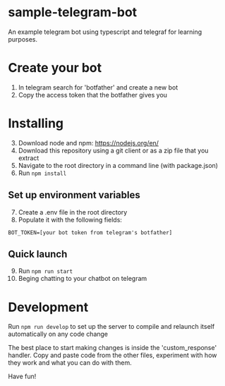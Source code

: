 # sample-telegram-bot
An example telegram bot using typescript and telegraf for learning purposes.

# Create your bot
1) In telegram search for 'botfather' and create a new bot
2) Copy the access token that the botfather gives you

# Installing

3) Download node and npm: https://nodejs.org/en/
4) Download this repository using a git client or as a zip file that you extract
5) Navigate to the root directory in a command line (with package.json)
6) Run `npm install`

## Set up environment variables
7) Create a .env file in the root directory
8) Populate it with the following fields: 
```
BOT_TOKEN=[your bot token from telegram's botfather]
```

## Quick launch
9) Run `npm run start`
10) Beging chatting to your chatbot on telegram

# Development
Run `npm run develop` to set up the server to compile and relaunch itself automatically on any code change

The best place to start making changes is inside the 'custom_response' handler.  Copy and paste code from the other files, experiment with how they work and what you can do with them.

Have fun!
